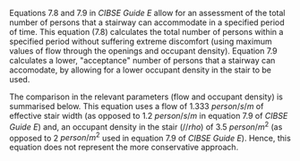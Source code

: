 Equations 7.8 and 7.9 in _CIBSE Guide E_
allow for an assessment of the total
number of persons that a stairway can accommodate in
a specified period of time. This equation (7.8)
calculates the total number of persons within a specified
period without suffering extreme discomfort (using maximum values
of flow through the openings and occupant density).
Equation 7.9 calculates a lower, "acceptance"
number of persons that a stairway can accomodate,
by allowing for a lower occupant density in the stair to
be used.

The comparison in the relevant parameters (flow and occupant
density) is summarised below. This equation uses a flow of
1.333  $person/s/m$ of effective stair width (as
opposed to 1.2 $person/s/m$ in equation 7.9 of _CIBSE Guide E_) and,
an occupant density in the stair ($//rho$) of 3.5 $person/m^2$ (as opposed to
2 $person/m^2$ used in equation 7.9 of _CIBSE Guide E_). Hence, this
equation does not represent the more conservative approach.
